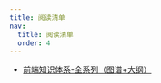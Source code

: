 ```yaml
---
title: 阅读清单
nav:
  title: 阅读清单
  order: 4
---
```


- [前端知识体系-全系列（图谱+大纲）](https://segmentfault.com/a/1190000039085521)
